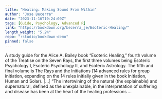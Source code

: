 ```yaml
---
title: "Healing: Making Sound From Within"
author: "Jose Becerra"
date: "2023-11-16T19:24:09Z"
tags: [Guide, Psychology, Advanced R]
link: "https://bookdown.org/becerra_je/Esoteric-Healing/"
length_weight: "5.2%"
repo: "rstudio/bookdown-demo"
pinned: false
---
```


A study guide for the Alice A. Bailey book “Esoteric Healing,” fourth volume of the Treatise on the Seven Rays, the first three volumes being Esoteric Psychology I, Esoteric Psychology II, and Esoteric Astrology. The fifth and final volume is The Rays and the Initiations (14 advanced rules for group initiation, expanding on the 14 rules initially given in the book Initiation, Human and Solar). [...] “The intertwining of the natural (the explainable) and supernatural, defined as the unexplainable, in the interpretation of suffering and disease has been at the heart of the healing professions ...
